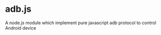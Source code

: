 adb.js
======

A node.js module which implement pure javascript adb protocol to control Android device